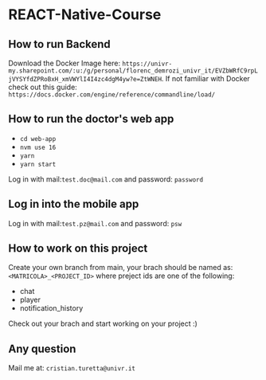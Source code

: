 # REACT-Native-Course

## How to run Backend
Download the Docker Image here: `https://univr-my.sharepoint.com/:u:/g/personal/florenc_demrozi_univr_it/EVZbWRfC9rpLjVYSYfdZPRoBxH_xmVWYlI4I4zc4dgM4yw?e=ZtWNEH`. If not familiar with Docker check out this guide: `https://docs.docker.com/engine/reference/commandline/load/`


## How to run the doctor's web app
- `cd web-app`
- `nvm use 16`
- `yarn`
- `yarn start`

Log in with mail:`test.doc@mail.com` and password: `password`

## Log in into the mobile app
Log in with mail:`test.pz@mail.com` and password: `psw`

## How to work on this project
Create your own branch from main, your brach should be named as: `<MATRICOLA>_<PROJECT_ID>` where preject ids are one of the following:
- chat
- player
- notification_history

Check out your brach and start working on your project :)

## Any question
Mail me at: `cristian.turetta@univr.it`

